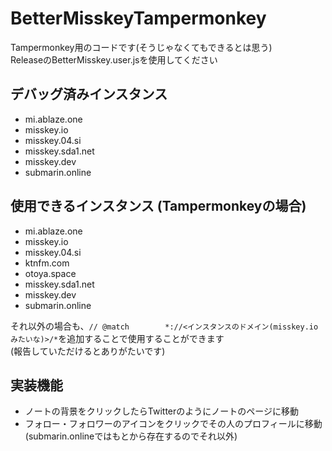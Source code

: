 # BetterMisskeyTampermonkey
Tampermonkey用のコードです(そうじゃなくてもできるとは思う)  
ReleaseのBetterMisskey.user.jsを使用してください  
## デバッグ済みインスタンス
- mi.ablaze.one  
- misskey.io  
- misskey.04.si  
- misskey.sda1.net  
- misskey.dev  
- submarin.online
## 使用できるインスタンス (Tampermonkeyの場合)
- mi.ablaze.one  
- misskey.io  
- misskey.04.si  
- ktnfm.com  
- otoya.space  
- misskey.sda1.net  
- misskey.dev  
- submarin.online

それ以外の場合も、`// @match        *://<インスタンスのドメイン(misskey.ioみたいな)>/*`を追加することで使用することができます  
(報告していただけるとありがたいです)
## 実装機能
- ノートの背景をクリックしたらTwitterのようにノートのページに移動
- フォロー・フォロワーのアイコンをクリックでその人のプロフィールに移動 (submarin.onlineではもとから存在するのでそれ以外)
